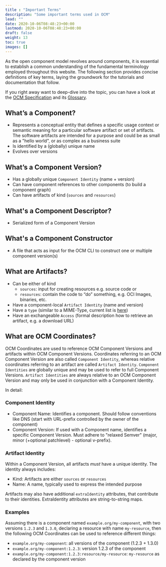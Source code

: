 ```yaml
---
title : "Important Terms"
description: "Some important terms used in OCM"
lead: ""
date: 2020-10-06T08:48:23+00:00
lastmod: 2020-10-06T08:48:23+00:00
draft: false
weight: 13
toc: true
images: []
---
```


As the open component model revolves around components, it is essential to establish a common understanding of the fundamental terminology employed throughout this website. The following section provides concise definitions of key terms, laying the groundwork for the tutorials and documentation that follow.

If you right away want to deep-dive into the topic, you can have a look at the [OCM Specification](https://github.com/open-component-model/ocm-spec/blob/main/README.md) and its [Glossary](https://github.com/open-component-model/ocm-spec/blob/main/doc/glossary.md).

## What’s a Component?

- Represents a conceptual entity that defines a specific usage context or semantic meaning for a particular software artifact or set of artifacts. The software artifacts are intended for a purpose and could be as small as a "hello world", or as complex as a business suite
- Is identified by a (globally) unique name
- Evolves over versions

## What’s a Component Version?

- Has a globally unique `Component Identity` (name + version)
- Can have component references to other components (to build a component graph)
- Can have artifacts of kind (`sources` and `resources`)

## What's a Component Descriptor?

- Serialized form of a Component Version

## What's a Component Constructor

- A file that acts as input for the OCM CLI to construct one or multiple component version(s)

## What are Artifacts?

- Can be either of kind
  - `sources`: input for creating resources e.g. source code or 
  - `resources`: contain the code to “do” something, e.g. OCI Images, binaries, etc.
- Have a component-local `Artifact Identity` (name and version)
- Have a `type` (similar to a MIME-Type, current list is [here](https://github.com/open-component-model/ocm-spec/blob/main/doc/04-extensions/01-artifact-types/README.md))
- Have an exchangeable `Access` (formal description how to retrieve an artifact, e.g. a download URL)

## What are OCM Coordinates?

OCM Coordinates are used to reference OCM Component Versions and artifacts within OCM Component Versions. Coordinates referring to an OCM Component Version are also called `Component Identity`, whereas relative coordinates referring to an artifact are called `Artifact Identity`. `Component Identities` are globally unique and may be used to refer to full Component Versions. `Artifact Identities` are always relative to an OCM Component Version and may only be used in conjunction with a Component Identity.

In detail:

### Component Identity

- Component Name: Identifies a component. Should follow conventions like DNS (start with URL-prefix controlled by the owner of the component)
- Component Version: If used with a Component name, identifies a specific Component Version.  Must adhere to "relaxed Semver" (major, minor (+optional patchlevel) - optional v-prefix).

### Artifact Identity

Within a Component Version, all artifacts *must* have a unique identity. The identity always includes:

- Kind: Artifacts are either `sources` or `resources`
- Name: A name, typically used to express the intended purpose

Artifacts may also have additional `extraIdentity` attributes, that contribute to their identities. ExtraIdentity attributes are string-to-string maps.

### Examples

Assuming there is a component named `example.org/my-component`, with two versions `1.2.3` and `1.3.0`, declaring a resource with name `my-resource`, then the following OCM Coordinates can be used to reference different things:

- `example.org/my-component`: all versions of the component (1.2.3 + 1.3.0)
- `example.org/my-component:1.2.3`: version 1.2.3 of the component
- `example.org/my-component:1.2.3:resource/my-resource`: `my-resource` as declared by the component version

